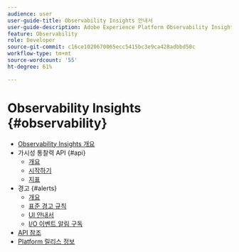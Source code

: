 ```yaml
---
audience: user
user-guide-title: Observability Insights 안내서
user-guide-description: Adobe Experience Platform Observability Insights의 통계 지표 및 이벤트 알림을 사용하여 플랫폼 활동을 모니터링하는 방법을 알아봅니다.
feature: Observability
role: Developer
source-git-commit: c16ce1020670065ecc5415bc3e9ca428adbbd50c
workflow-type: tm+mt
source-wordcount: '55'
ht-degree: 61%

---
```



# Observability Insights {#observability}

* [Observability Insights 개요](./home.md)
* 가시성 통찰력 API {#api}
   * [개요](./api/overview.md)
   * [시작하기](./api/getting-started.md)
   * [지표](./api/metrics.md)
* 경고 {#alerts}
   * [개요](./alerts/overview.md)
   * [표준 경고 규칙](./alerts/rules.md)
   * [UI 안내서](./alerts/ui.md)
   * [I/O 이벤트 알림 구독](./alerts/subscribe.md)
* [API 참조](https://www.adobe.io/experience-platform-apis/references/observability-insights/)
* [Platform 릴리스 정보](https://www.adobe.com/go/platform-release-notes-kr)